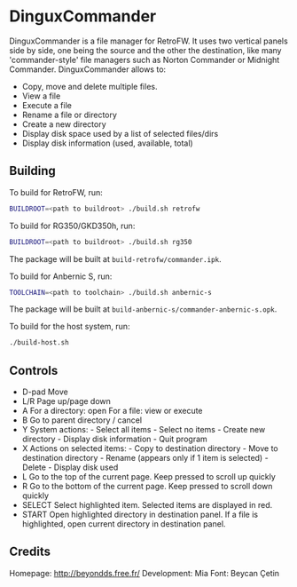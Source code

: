 # DinguxCommander

DinguxCommander is a file manager for RetroFW.
It uses two vertical panels side by side, one being the source and the other the
destination, like many 'commander-style' file managers such as Norton Commander
or Midnight Commander.
DinguxCommander allows to:

* Copy, move and delete multiple files.
* View a file
* Execute a file
* Rename a file or directory
* Create a new directory
* Display disk space used by a list of selected files/dirs
* Display disk information (used, available, total)

## Building

To build for RetroFW, run:

```bash
BUILDROOT=<path to buildroot> ./build.sh retrofw
```

To build for RG350/GKD350h, run:

```bash
BUILDROOT=<path to buildroot> ./build.sh rg350
```

The package will be built at `build-retrofw/commander.ipk`.

To build for Anbernic S, run:

```bash
TOOLCHAIN=<path to toolchain> ./build.sh anbernic-s
```

The package will be built at `build-anbernic-s/commander-anbernic-s.opk`.

To build for the host system, run:

```bash
./build-host.sh
```

## Controls


* D-pad         Move
* L/R           Page up/page down
* A             For a directory: open
                For a file: view or execute
* B             Go to parent directory / cancel
* Y             System actions:
                  - Select all items
                  - Select no items
                  - Create new directory
                  - Display disk information
                  - Quit program
* X             Actions on selected items:
                  - Copy to destination directory
                  - Move to destination directory
                  - Rename (appears only if 1 item is selected)
                  - Delete
                  - Display disk used
* L	            Go to the top of the current page. Keep pressed to scroll up quickly
* R             Go to the bottom of the current page. Keep pressed to scroll down quickly
* SELECT        Select highlighted item.
                Selected items are displayed in red.
* START         Open highlighted directory in destination panel.
                If a file is highlighted, open current directory in destination panel.


## Credits

Homepage:      http://beyondds.free.fr/
Development:   Mia
Font:          Beycan Çetin
